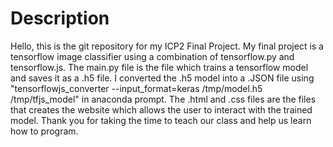 # Description
Hello, this is the git repository for my ICP2 Final Project.  My final project is a tensorflow image classifier using a combination of tensorflow.py and tensorflow.js.  The main.py file is the file which trains a tensorflow model and saves it as a .h5 file.  I converted the .h5 model into a .JSON file using "tensorflowjs_converter --input_format=keras /tmp/model.h5 /tmp/tfjs_model" in anaconda prompt.  The .html and .css files are the files that creates the website which allows the user to interact with the trained model.  Thank you for taking the time to teach our class and help us learn how to program.
